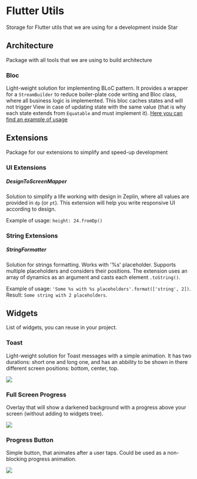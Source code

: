 # Flutter Utils
Storage for Flutter utils that we are using for a development inside Star

## Architecture
Package with all tools that we are using to build architecture

### Bloc
Light-weight solution for implementing BLoC pattern. It provides a wrapper for a `StreamBuilder` to reduce boiler-plate code writing and Bloc class, where all business logic is implemented. This bloc caches states and will not trigger View in case of updating state with the same value (that is why each state extends from `Equatable` and must implement it).
[Here you can find an example of usage](https://github.com/star-flutter/utils/blob/master/architecture/bloc/example/bloc_example_widget.dart)

## Extensions
Package for our extensions to simplify and speed-up development

### UI Extensions

#####  DesignToScreenMapper
Solution to simplify a life working with design in Zeplin, where all values are provided in `dp` (or `pt`). This extension will help you write responsive UI according to design.

Example of usage: `height: 24.fromDp()`

### String Extensions

##### StringFormatter
Solution for strings formatting. Works with '%s' placeholder. Supports multiple placeholders and considers their positions. The extension uses an array of dynamics as an argument and casts each element `.toString()`.

Example of usage: `'Some %s with %s placeholders'.format(['string', 2])`.  
Result: `Some string with 2 placeholders`.

## Widgets
List of widgets, you can reuse in your project.

### Toast
Light-weight solution for Toast messages with a simple animation. It has two durations: short one and long one, and has an abbility to be shown in there different screen positions: bottom, center, top.

![](resources/toast.gif)

### Full Screen Progress
Overlay that will show a darkened background with a progress above your screen (without adding to widgets tree).

![](resources/full_screen_progress.gif)

### Progress Button
Simple button, that animates after a user taps. Could be used as a non-blocking progress animation.

![](resources/progress_button.gif)

